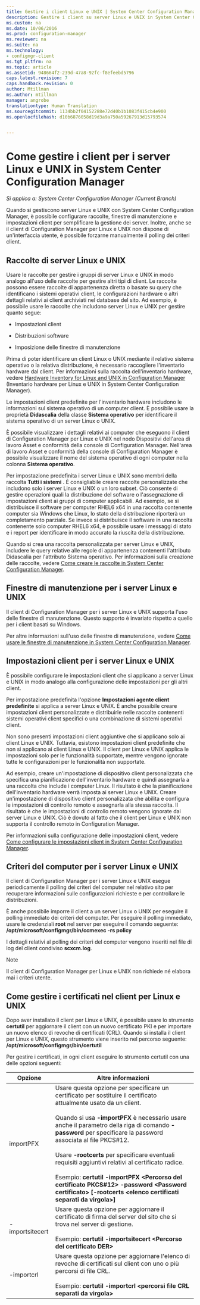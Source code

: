 ```yaml
---
title: Gestire i client Linux e UNIX | System Center Configuration Manager
description: Gestire i client su server Linux e UNIX in System Center Configuration Manager.
ms.custom: na
ms.date: 10/06/2016
ms.prod: configuration-manager
ms.reviewer: na
ms.suite: na
ms.technology:
- configmgr-client
ms.tgt_pltfrm: na
ms.topic: article
ms.assetid: 948664f2-239d-47a8-92fc-f8efeebd5796
caps.latest.revision: 7
caps.handback.revision: 0
author: Mtillman
ms.author: mtillman
manager: angrobe
translationtype: Human Translation
ms.sourcegitcommit: 1134bb2f04152288e72d40b1b1083f415cb4e900
ms.openlocfilehash: d10b6876058d19d3a9a750a59267913d15793574


---
```

# <a name="how-to-manage-clients-for-linux-and-unix-servers-in-system-center-configuration-manager"></a>Come gestire i client per i server Linux e UNIX in System Center Configuration Manager

*Si applica a: System Center Configuration Manager (Current Branch)*

Quando si gestiscono server Linux e UNIX con System Center Configuration Manager, è possibile configurare raccolte, finestre di manutenzione e impostazioni client per semplificare la gestione dei server. Inoltre, anche se il client di Configuration Manager per Linux e UNIX non dispone di un'interfaccia utente, è possibile forzarne manualmente il polling dei criteri client.

##  <a name="a-namebkmkcollectionsforlnua-collections-of-linux-and-unix-servers"></a><a name="BKMK_CollectionsforLnU"></a> Raccolte di server Linux e UNIX  
 Usare le raccolte per gestire i gruppi di server Linux e UNIX in modo analogo all'uso delle raccolte per gestire altri tipi di client. Le raccolte possono essere raccolte di appartenenza diretta o basate su query che identificano i sistemi operativi client, le configurazioni hardware o altri dettagli relativi ai client archiviati nel database del sito. Ad esempio, è possibile usare le raccolte che includono server Linux e UNIX per gestire quanto segue:  

-   Impostazioni client  

-   Distribuzioni software  

-   Imposizione delle finestre di manutenzione  

 Prima di poter identificare un client Linux o UNIX mediante il relativo sistema operativo o la relativa distribuzione, è necessario raccogliere l'inventario hardware dal client. Per informazioni sulla raccolta dell'inventario hardware, vedere [Hardware Inventory for Linux and UNIX in Configuration Manager](../../../core/clients/manage/inventory/hardware-inventory-for-linux-and-unix.md) (Inventario hardware per Linux e UNIX in System Center Configuration Manager).  

 Le impostazioni client predefinite per l'inventario hardware includono le informazioni sul sistema operativo di un computer client. È possibile usare la proprietà **Didascalia** della classe **Sistema operativo** per identificare il sistema operativo di un server Linux o UNIX.  

 È possibile visualizzare i dettagli relativi ai computer che eseguono il client di Configuration Manager per Linux e UNIX nel nodo Dispositivi dell'area di lavoro Asset e conformità della console di Configuration Manager. Nell'area di lavoro Asset e conformità della console di Configuration Manager è possibile visualizzare il nome del sistema operativo di ogni computer nella colonna **Sistema operativo**.  

 Per impostazione predefinita i server Linux e UNIX sono membri della raccolta **Tutti i sistemi** . È consigliabile  creare raccolte personalizzate che includono solo i server Linux e UNIX o un loro subset. Ciò consente di gestire operazioni quali la distribuzione del software o l'assegnazione di impostazioni client ai gruppi di computer applicabili. Ad esempio, se si distribuisce il software per computer RHEL6 x64 in una raccolta contenente computer sia Windows che Linux, lo stato della distribuzione riporterà un completamento parziale. Se invece si distribuisce il software in una raccolta contenente solo computer RHEL6 x64, è possibile usare i messaggi di stato e i report per identificare in modo accurato la riuscita della distribuzione.  

 Quando si crea una raccolta personalizzata per server Linux e UNIX, includere le query relative alle regole di appartenenza contenenti l'attributo Didascalia per l'attributo Sistema operativo. Per informazioni sulla creazione delle raccolte, vedere [Come creare le raccolte in System Center Configuration Manager](../../../core/clients/manage/collections/create-collections.md).  

##  <a name="a-namebkmkmaintenancewindowsforlnua-maintenance-windows-for-linux-and-unix-servers"></a><a name="BKMK_MaintenanceWindowsforLnU"></a> Finestre di manutenzione per i server Linux e UNIX  
 Il client di Configuration Manager per i server Linux e UNIX supporta l'uso delle finestre di manutenzione. Questo supporto è invariato rispetto a quello per i client basati su Windows.  

 Per altre informazioni sull'uso delle finestre di manutenzione, vedere [Come usare le finestre di manutenzione in System Center Configuration Manager](../../../core/clients/manage/collections/use-maintenance-windows.md).  

##  <a name="a-namebkmkclientsettingsforlnua-client-settings-for-linux-and-unix-servers"></a><a name="BKMK_ClientSettingsforLnU"></a> Impostazioni client per i server Linux e UNIX  
 È possibile configurare le impostazioni client che si applicano a server Linux e UNIX in modo analogo alla configurazione delle impostazioni per gli altri client.  

 Per impostazione predefinita l'opzione **Impostazioni agente client predefinite** si applica a server Linux e UNIX. È anche possibile creare impostazioni client personalizzate e distribuirle nelle raccolte contenenti sistemi operativi client specifici o una combinazione di sistemi operativi client.  

 Non sono presenti impostazioni client aggiuntive che si applicano solo ai client Linux e UNIX. Tuttavia, esistono impostazioni client predefinite che non si applicano ai client Linux e UNIX. Il client per Linux e UNIX applica le impostazioni solo per le funzionalità supportate, mentre vengono ignorate tutte le configurazioni per le funzionalità non supportate.  

 Ad esempio, creare un'impostazione di dispositivo client personalizzata che specifica una pianificazione dell'inventario hardware e quindi assegnarla a una raccolta che include i computer Linux. Il risultato è che la pianificazione dell'inventario hardware verrà imposta ai server Linux e UNIX. Creare un'impostazione di dispositivo client personalizzata che abilita e configura le impostazioni di controllo remoto e assegnarla alla stessa raccolta. Il risultato è che le impostazioni di controllo remoto vengono ignorate dai server Linux e UNIX. Ciò è dovuto al fatto che il client per Linux e UNIX non supporta il controllo remoto in Configuration Manager.  

 Per informazioni sulla configurazione delle impostazioni client, vedere [Come configurare le impostazioni client in System Center Configuration Manager](../../../core/clients/deploy/configure-client-settings.md).  

##  <a name="a-namebkmkpolicyforlnua-computer-policy-for-linux-and-unix-servers"></a><a name="BKMK_PolicyforLnU"></a> Criteri del computer per i server Linux e UNIX  
 Il client di Configuration Manager per i server Linux e UNIX esegue periodicamente il polling dei criteri del computer nel relativo sito per recuperare informazioni sulle configurazioni richieste e per controllare le distribuzioni.  

 È anche possibile imporre il client a un server Linux o UNIX per eseguire il polling immediato dei criteri del computer. Per eseguire il polling immediato, usare le credenziali **root** nel server per eseguire il comando seguente: **/opt/microsoft/configmgr/bin/ccmexec -rs policy**  

 I dettagli relativi al polling dei criteri del computer vengono inseriti nel file di log del client condiviso **scxcm.log**.  

> [!NOTE]  
>  Il client di Configuration Manager per Linux e UNIX non richiede né elabora mai i criteri utente.  

##  <a name="a-namebkmkmanagelinuxcertsa-how-to-manage-certificates-on-the-client-for-linux-and-unix"></a><a name="BKMK_ManageLinuxCerts"></a> Come gestire i certificati nel client per Linux e UNIX  
 Dopo aver installato il client per Linux e UNIX, è possibile usare lo strumento **certutil** per aggiornare il client con un nuovo certificato PKI e per importare un nuovo elenco di revoche di certificati (CRL). Quando si installa il client per Linux e UNIX, questo strumento viene inserito nel percorso seguente: **/opt/microsoft/configmgr/bin/certutil**  

 Per gestire i certificati, in ogni client eseguire lo strumento certutil con una delle opzioni seguenti:  

|Opzione|Altre informazioni|  
|------------|----------------------|  
|importPFX|Usare questa opzione per specificare un certificato per sostituire il certificato attualmente usato da un client.<br /><br /> Quando si usa **-importPFX** è necessario usare anche il parametro della riga di comando **-password** per specificare la password associata al file PKCS#12.<br /><br /> Usare **-rootcerts** per specificare eventuali requisiti aggiuntivi relativi al certificato radice.<br /><br /> Esempio:  **certutil -importPFX &lt;Percorso del certificato PKCS#12> -password &lt;Password certificato\> [-rootcerts &lt;elenco certificati separati da virgola>]**|  
|-importsitecert|Usare questa opzione per aggiornare il certificato di firma del server del sito che si trova nel server di gestione.<br /><br /> Esempio: **certutil -importsitecert &lt;Percorso del certificato DER\>**|  
|-importcrl|Usare questa opzione per aggiornare l'elenco di revoche di certificati sul client con uno o più percorsi di file CRL.<br /><br /> Esempio: **certutil -importcrl &lt;percorsi file CRL separati da virgola\>**|  



<!--HONumber=Nov16_HO1-->


